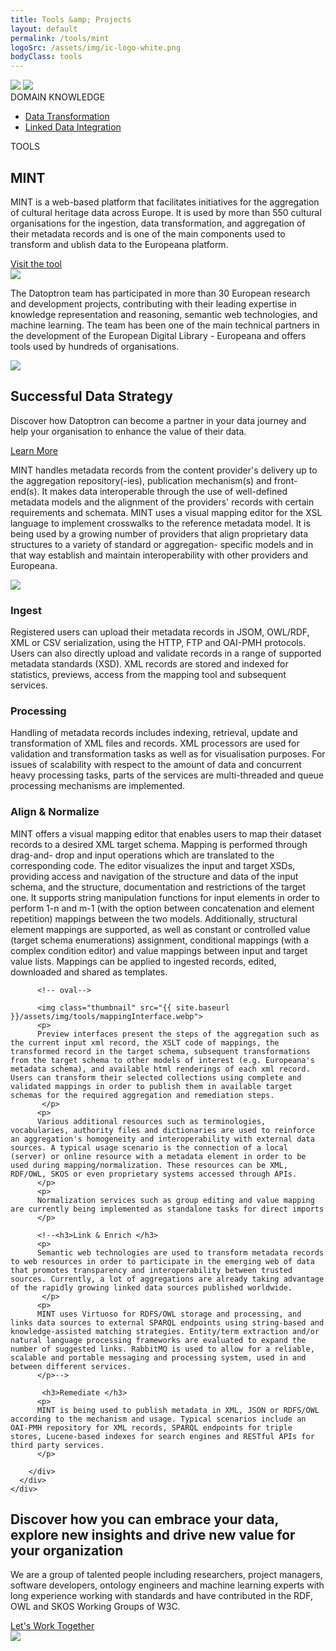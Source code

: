 ```yaml
---
title: Tools &amp; Projects
layout: default
permalink: /tools/mint
logoSrc: /assets/img/ic-logo-white.png
bodyClass: tools
---
```

<main role="main">
  <!-- tools header-->
  <section class="tools-header">
    <div class="container">
      <!-- row-->
      <div class="row">
        <!-- col-->
        <div class="col-xl-3 col-lg-3 col-md-3 left">
          <!-- wrap-->
          <div class="wrap">
            <!-- oval-->
            <img class="oval" src="{{ site.baseurl }}/assets/img/ic-oval-6.png">
            <!-- logo-->
            <img class="logo" src="{{ site.baseurl }}/assets/img/ic-logo-mint-white.png">
            <!-- label-->
            <div class="lbl">DOMAIN KNOWLEDGE</div>
            <ul>
              <li>
                <a href="{{ site.baseurl }}/services/datatransformation">Data Transformation</a>
              </li>
              <li>
                <a href="{{ site.baseurl }}/services/datatransformation">Linked Data Integration</a>
              </li>
            </ul>
          </div>
        </div>
        <!-- col-->
        <div class="col-xl-9 col-lg-9 col-md-9 right">
          <div class="lbl">TOOLS</div>
          <h1>MINT</h1>
          <p>
            <!--The MINT tool facilitates upload of arbitrary record shaped data in JSON, OLW/RDF, XML or CSV; mapping into a defined xml-schema; transformation of the data into that XML and export to various targets.!-->
            MINT is a web-based platform that facilitates initiatives for the aggregation of cultural heritage data across Europe. It is used by more than 550 cultural organisations for the ingestion, data transformation, and aggregation of their metadata records and  is one of the main components used to transform and ublish data to the Europeana platform.
          </p>
          <a href="http://mint-wordpress.image.ntua.gr/">Visit the tool</a>
        </div>
      </div>
    </div>
  </section>
  <!-- tools header-->
  <section class="tools-detail">
    <div class="container">
      <!-- row-->
      <div class="row">
        <!-- col-->
        <div class="col-xl-3 col-lg-3 col-md-12 left">
          <!-- testimonial-->
          <img class="testi" src="{{ site.baseurl }}/assets/img/ic-testimonial.png">
          <!-- footnote-->
          <p class="footnote">
              The  Datoptron team has participated in more than 30 European research and development projects, contributing with their leading expertise in  knowledge representation and reasoning, semantic web technologies, and machine learning. The team has been one of the main technical partners in the development of the European Digital Library - Europeana and offers tools used by hundreds of organisations.
          </p>
          <!-- banner-->
          <div class="banner-wrap">
            <div class="banner">
              <!-- oval-->
              <img class="oval" src="{{ site.baseurl }}/assets/img/ic-oval-6.png">
              <!-- text-->
               <h2>Successful Data Strategy</h2>
              <p>
                Discover how Datoptron can become a partner in your data journey and help your organisation to enhance the value of their data.
              </p>
              <a href="{{ site.baseurl }}/services">Learn More</a>
            </div>
          </div>
        </div>
        <!-- col-->
        <div class="col-xl-9 col-lg-9 col-md-12 right">
          <!-- content-->
          <p>
          <!--MINT participates is used in aggregation, digitization and technology-enabling projects and initiatives for digital cultural heritage.
           It supports the design, implementation and execution of a metadata (and/or content) ingestion strategy, according to or respective domain(s) and scope, the participating institutions and, available resources and time. MINT services compose a web based platform that is employed from the first steps of such workflows, corresponding to the ingestion, mapping, transformation and enrichment of metadata records.  According to the architecture,
           MINT implements a variety of remediation approaches for the resulting repository that allow for the storage, delivery, access and retrieval of metadata records. Deployment and integration also involve other systems and services, such as a portal and search engine, collection management and long term preservation systems, repositories etc.
           </p>
          <p>-->
          MINT handles metadata records from the content provider's delivery up to the aggregation repository(-ies), publication mechanism(s) and front-end(s). It makes data interoperable  through the use of well-defined metadata models and the alignment of the providers' records with certain requirements and schemata. MINT uses a visual mapping editor for the XSL language to implement crosswalks to the reference metadata model. It is being used by a growing number of providers that align proprietary data structures to a variety of standard or aggregation- specific models and in that way establish and maintain interoperability with other providers and Europeana.
          </p>
         <!-- <h3>Key functionalities include:</h3>
          <ul>
  <li>Organization and user level access rights and role assignment.</li>
  <li>Collection and record management (XML serialisation).</li>
  <li>Direct import and validation according to registered schemas (XSD).</li>
  <li>OAI-PMH based harvesting and publishing.</li>
  <li>Visual mapping editor for the XSLT language.</li>
  <li>Transformation and previewing (XML and HTML).</li>
  <li>Repository deployment and remediation interfaces.</li>
</ul>-->
          <p>
          <!-- oval-->
          <img class="thumbnail" src="{{ site.baseurl }}/assets/img/tools/mintInterface.webp">
          </p>
        <!-- <h3>MINT Technical Specifications </h3>
          <p>
            MINT handles metadata records from the content provider's delivery up to the aggregation repository(-ies), publication mechanism(s) and front-end(s).
It is written in JAVA, JSP, HTML and Javascript. It uses PostgreSQL as an object-relational database with Hibernate as the data persistence framework, and mongoDB as a document-oriented database. MINT is also reusing other open source development frameworks and libraries according to specific deployments and customizations. Mint source code versions (usually project-based) are released under a free software license (GNU Affero GPL).
The platform offers a user and organization management system that allows the deployment and operation of different aggregation schemes with corresponding user roles and access rights. An authenticated Restful web service is currently being designed to interoperate with other user identity & authentication systems.
          </p>-->
          <h3>Ingest </h3>
          <p>
            Registered users can upload their metadata records in JSOM, OWL/RDF, XML or CSV serialization, using the HTTP, FTP and OAI-PMH protocols. Users can also directly upload and validate records in a range of supported metadata standards (XSD). XML records are stored and indexed for statistics, previews, access from the mapping tool and subsequent services.
<!--Current developments aim to support relational database schemata and OWL/RDFS ontologies as input. -->
          </p>
           <h3>Processing </h3>
          <p>
            Handling of metadata records includes indexing, retrieval, update and transformation of XML files and records. XML processors <!--(Apache Xerces, SAXON, Nux)--> are used for validation and transformation tasks as well as for visualisation purposes<!--the visualization of XML and XSLT-->. For issues of scalability with respect to the amount of data and concurrent heavy processing tasks, parts of the services are multi-threaded and queue processing mechanisms are implemented.
          </p>
           <h3>Align & Normalize  </h3>
          <p>
            MINT offers a visual mapping editor that enables users to map their dataset records to a desired XML target schema. Mapping is performed through drag-and- drop and input operations which are translated to the corresponding code. The editor visualizes the input and target XSDs, providing access and navigation of the structure and data of the input schema, and the structure, documentation and restrictions of the target one. It supports string manipulation functions for input elements in order to perform 1-n and m-1 (with the option between concatenation and element repetition) mappings between the two models. Additionally, structural element mappings are supported, as well as constant or controlled value (target schema enumerations) assignment, conditional mappings (with a complex condition editor) and value mappings between input and target value lists. Mappings can be applied to ingested records, edited, downloaded and shared as templates.
          </p>

          <!-- oval-->

          <img class="thumbnail" src="{{ site.baseurl }}/assets/img/tools/mappingInterface.webp">
          <p>
          Preview interfaces present the steps of the aggregation such as the current input xml record, the XSLT code of mappings, the transformed record in the target schema, subsequent transformations from the target schema to other models of interest (e.g. Europeana's metadata schema), and available html renderings of each xml record. Users can transform their selected collections using complete and validated mappings in order to publish them in available target schemas for the required aggregation and remediation steps.
           </p>
          <p>
          Various additional resources such as terminologies, vocabularies, authority files and dictionaries are used to reinforce an aggregation's homogeneity and interoperability with external data sources. A typical usage scenario is the connection of a local (server) or online resource with a metadata element in order to be used during mapping/normalization. These resources can be XML, RDF/OWL, SKOS or even proprietary systems accessed through APIs.
          </p>
          <p>
          Normalization services such as group editing and value mapping are currently being implemented as standalone tasks for direct imports
          </p>

          <!--<h3>Link & Enrich </h3>
          <p>
          Semantic web technologies are used to transform metadata records to web resources in order to participate in the emerging web of data that promotes transparency and interoperability between trusted sources. Currently, a lot of aggregations are already taking advantage of the rapidly growing linked data sources published worldwide.
           </p>
          <p>
          MINT uses Virtuoso for RDFS/OWL storage and processing, and links data sources to external SPARQL endpoints using string-based and knowledge-assisted matching strategies. Entity/term extraction and/or natural language processing frameworks are evaluated to expand the number of suggested links. RabbitMQ is used to allow for a reliable, scalable and portable messaging and processing system, used in and between different services.
          </p>-->

           <h3>Remediate </h3>
          <p>
          MINT is being used to publish metadata in XML, JSON or RDFS/OWL according to the mechanism and usage. Typical scenarios include an OAI-PMH repository for XML records, SPARQL endpoints for triple stores, Lucene-based indexes for search engines and RESTful APIs for third party services.
          </p>

        </div>
      </div>
    </div>
  </section>
  <!-- call to action-->
  <section class="home-calltoaction">
    <div class="container">
      <!-- heading-->
      <div class="text">
        <h2>
          Discover how you can embrace your data, explore <span class="green">new insights </span>and drive <span class="green">new value </span>for your organization
        </h2>
        <p>
          We are a group of talented people including researchers, project managers,
          software developers, ontology engineers and machine learning experts with
          long experience working with standards and have contributed in the RDF, OWL
          and SKOS Working Groups of W3C.
        </p>
        <a href="{{ site.baseurl }}/contact">Let's Work Together</a>
      </div>
      <!-- character-->
      <img class="character" src="{{ site.baseurl }}/assets/img/img-character-3.png">
    </div>
  </section>
</main>
